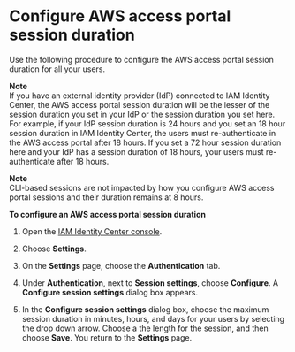 # Configure AWS access portal session duration<a name="configure-user-session"></a>

Use the following procedure to configure the AWS access portal session duration for all your users\.

**Note**  
If you have an external identity provider \(IdP\) connected to IAM Identity Center, the AWS access portal session duration will be the lesser of the session duration you set in your IdP or the session duration you set here\. For example, if your IdP session duration is 24 hours and you set an 18 hour session duration in IAM Identity Center, the users must re\-authenticate in the AWS access portal after 18 hours\. If you set a 72 hour session duration here and your IdP has a session duration of 18 hours, your users must re\-authenticate after 18 hours\.

**Note**  
CLI\-based sessions are not impacted by how you configure AWS access portal sessions and their duration remains at 8 hours\.

**To configure an AWS access portal session duration**

1. Open the [IAM Identity Center console](https://console.aws.amazon.com/singlesignon)\.

1. Choose **Settings**\.

1. On the **Settings** page, choose the **Authentication** tab\.

1. Under **Authentication**, next to **Session settings**, choose **Configure**\. A **Configure session settings** dialog box appears\.

1. In the **Configure session settings** dialog box, choose the maximum session duration in minutes, hours, and days for your users by selecting the drop down arrow\. Choose a the length for the session, and then choose **Save**\. You return to the **Settings** page\.